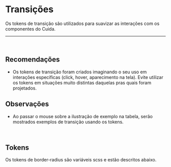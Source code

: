 # Transições

Os tokens de transição são utilizados para suavizar as interações com os componentes
do Cuida.

<hr>
<br>

## Recomendações

- Os tokens de transição foram criados imaginando o seu uso em interações específicas (click, hover, aparecimento na tela).
Evite utilizar os tokens em situações muito distintas daquelas pras quais foram projetados.

## Observações
- Ao passar o mouse sobre a ilustração de exemplo na tabela, serão mostrados exemplos de transição usando os tokens.

<br>

## Tokens
Os tokens de border-radius são variáveis scss e estão descritos abaixo.
<br>

<Transitions />
<script setup>
import Transitions from '@/docs-components/Transitions.vue';

</script>
